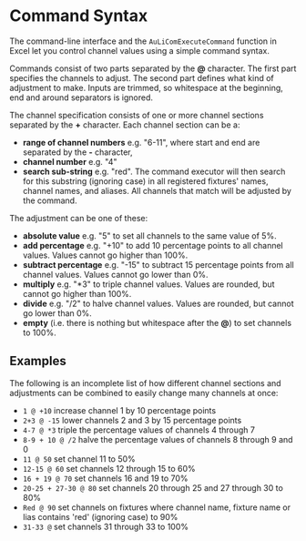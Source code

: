 

# Command Syntax

The command-line interface and the `AuLiComExecuteCommand` function in Excel let you control channel values using a simple command syntax.

Commands consist of two parts separated by the **@** character. The first part specifies the channels to adjust. The second part defines what kind of adjustment to make. Inputs are trimmed, so whitespace at the beginning, end and around separators is ignored.

The channel specification consists of one or more channel sections separated by the **+** character. Each channel section can be a:
 - **range of channel numbers** e.g. "6-11", where start and end are separated by the **-** character,
 - **channel number** e.g. "4"
 - **search sub-string** e.g. "red". The command executor will then search for this substring (ignoring case) in all registered fixtures' names, channel names, and aliases. All channels that match will be adjusted by the command.

The adjustment can be one of these:
- **absolute value** e.g. "5" to set all channels to the same value of 5%.
- **add percentage** e.g. "+10" to add 10 percentage points to all channel values. Values cannot go higher than 100%.
- **subtract percentage** e.g. "-15" to subtract 15 percentage points from all channel values. Values cannot go lower than 0%.
- **multiply** e.g. "*3" to triple channel values. Values are rounded, but cannot go higher than 100%.
- **divide** e.g. "/2" to halve channel values. Values are rounded, but cannot go lower than 0%.
- **empty** (i.e. there is nothing but whitespace after the **@**) to set channels to 100%.

## Examples

The following is an incomplete list of how different channel sections and adjustments can be combined to easily change many channels at once:

- ``1 @ +10``	increase channel 1 by 10 percentage points
- ``2+3 @ -15``	lower channels 2 and 3 by 15 percentage points
- ``4-7 @ *3``	triple the percentage values of channels 4 through 7
- ``8-9 + 10 @ /2``	halve the percentage values of channels 8 through 9 and 0
- ``11 @ 50``	set channel 11 to 50%
- ``12-15 @ 60``	set channels 12 through 15 to 60%
- ``16 + 19 @ 70``	set channels 16 and 19 to 70%
- ``20-25 + 27-30 @ 80``	set channels 20 through 25 and 27 through 30 to 80% 
- ``Red @ 90``	set channels on fixtures where channel name, fixture name or lias contains 'red' (ignoring case) to 90%
- ``31-33 @``	set channels 31 through 33 to 100%
